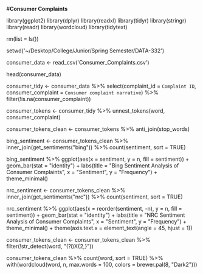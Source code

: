 #**Consumer Complaints**

library(ggplot2)
library(dplyr)
library(readxl)
library(tidyr)
library(stringr)
library(readr)
library(wordcloud)
library(tidytext)

rm(list = ls())

setwd('~/Desktop/College/Junior/Spring Semester/DATA-332')

consumer_data <- read_csv('Consumer_Complaints.csv')

head(consumer_data)

consumer_tidy <- consumer_data %>%
  select(complaint_id = `Complaint ID`, consumer_complaint = `Consumer complaint narrative`) %>%
  filter(!is.na(consumer_complaint))

consumer_tokens <- consumer_tidy %>%
  unnest_tokens(word, consumer_complaint)

consumer_tokens_clean <- consumer_tokens %>%
  anti_join(stop_words)

bing_sentiment <- consumer_tokens_clean %>%
  inner_join(get_sentiments("bing")) %>%
  count(sentiment, sort = TRUE)

bing_sentiment %>%
  ggplot(aes(x = sentiment, y = n, fill = sentiment)) +
  geom_bar(stat = "identity") +
  labs(title = "Bing Sentiment Analysis of Consumer Complaints",
       x = "Sentiment",
       y = "Frequency") +
  theme_minimal()

nrc_sentiment <- consumer_tokens_clean %>%
  inner_join(get_sentiments("nrc")) %>%
  count(sentiment, sort = TRUE)

nrc_sentiment %>%
  ggplot(aes(x = reorder(sentiment, -n), y = n, fill = sentiment)) +
  geom_bar(stat = "identity") +
  labs(title = "NRC Sentiment Analysis of Consumer Complaints",
       x = "Sentiment",
       y = "Frequency") +
  theme_minimal() +
  theme(axis.text.x = element_text(angle = 45, hjust = 1))

consumer_tokens_clean <- consumer_tokens_clean %>%
  filter(!str_detect(word, "(?i)X{2,}"))

consumer_tokens_clean %>%
  count(word, sort = TRUE) %>%
  with(wordcloud(word, n, max.words = 100, colors = brewer.pal(8, "Dark2")))
